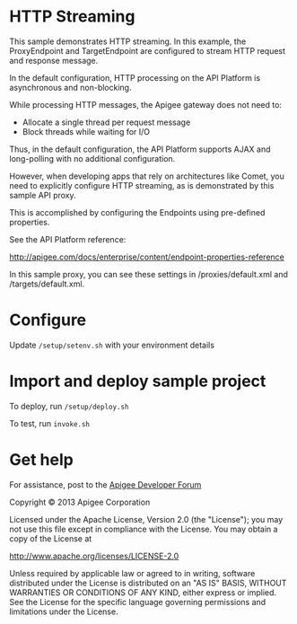 # HTTP Streaming

This sample demonstrates HTTP streaming. In this example, the ProxyEndpoint 
and TargetEndpoint are configured to stream HTTP request and response message.

In the default configuration, HTTP processing on the API Platform is 
asynchronous and non-blocking. 

While processing HTTP messages, the Apigee gateway does not need to:

- Allocate a single thread per request message
- Block threads while waiting for I/O

Thus, in the default configuration, the API Platform supports AJAX 
and long-polling with no additional configuration.

However, when developing apps that rely on architectures like Comet, 
you need to explicitly configure HTTP streaming, as is demonstrated by 
this sample API proxy. 

This is accomplished by configuring the Endpoints using pre-defined 
properties.

See the API Platform reference:

http://apigee.com/docs/enterprise/content/endpoint-properties-reference

In this sample proxy, you can see these settings in /proxies/default.xml and
/targets/default.xml.

# Configure 

Update `/setup/setenv.sh` with your environment details

# Import and deploy sample project

To deploy, run `/setup/deploy.sh`

To test, run `invoke.sh`

# Get help

For assistance, post to the [Apigee Developer Forum](http://support.apigee.com)

Copyright © 2013 Apigee Corporation

Licensed under the Apache License, Version 2.0 (the "License"); you may not use
this file except in compliance with the License. You may obtain a copy
of the License at

http://www.apache.org/licenses/LICENSE-2.0

Unless required by applicable law or agreed to in writing, software
distributed under the License is distributed on an "AS IS" BASIS,
WITHOUT WARRANTIES OR CONDITIONS OF ANY KIND, either express or implied.
See the License for the specific language governing permissions and
limitations under the License.
